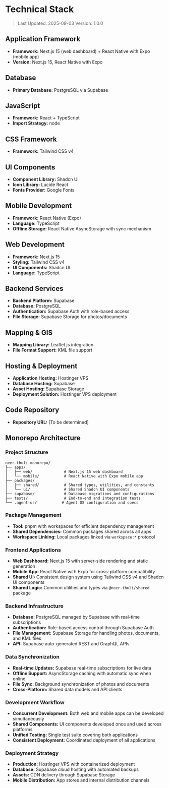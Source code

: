 # Technical Stack

> Last Updated: 2025-09-03
> Version: 1.0.0

## Application Framework

- **Framework:** Next.js 15 (web dashboard) + React Native with Expo (mobile app)
- **Version:** Next.js 15, React Native with Expo

## Database

- **Primary Database:** PostgreSQL via Supabase

## JavaScript

- **Framework:** React + TypeScript
- **Import Strategy:** node

## CSS Framework

- **Framework:** Tailwind CSS v4

## UI Components

- **Component Library:** Shadcn UI
- **Icon Library:** Lucide React
- **Fonts Provider:** Google Fonts

## Mobile Development

- **Framework:** React Native (Expo)
- **Language:** TypeScript
- **Offline Storage:** React Native AsyncStorage with sync mechanism

## Web Development

- **Framework:** Next.js 15
- **Styling:** Tailwind CSS v4
- **UI Components:** Shadcn UI
- **Language:** TypeScript

## Backend Services

- **Backend Platform:** Supabase
- **Database:** PostgreSQL
- **Authentication:** Supabase Auth with role-based access
- **File Storage:** Supabase Storage for photos/documents

## Mapping & GIS

- **Mapping Library:** Leaflet.js integration
- **File Format Support:** KML file support

## Hosting & Deployment

- **Application Hosting:** Hostinger VPS
- **Database Hosting:** Supabase
- **Asset Hosting:** Supabase Storage
- **Deployment Solution:** Hostinger VPS deployment

## Code Repository

- **Repository URL:** [To be determined]

## Monorepo Architecture

### Project Structure
```
neer-thuli-monorepo/
├── apps/
│   ├── web/              # Next.js 15 web dashboard
│   └── mobile/           # React Native with Expo mobile app
├── packages/
│   ├── shared/           # Shared types, utilities, and constants
│   └── ui/               # Shared Shadcn UI components
├── supabase/             # Database migrations and configurations
├── tests/                # End-to-end and integration tests
└── .agent-os/           # Agent OS configuration and specs
```

### Package Management
- **Tool:** pnpm with workspaces for efficient dependency management
- **Shared Dependencies:** Common packages shared across all apps
- **Workspace Linking:** Local packages linked via `workspace:*` protocol

### Frontend Applications
- **Web Dashboard:** Next.js 15 with server-side rendering and static generation
- **Mobile App:** React Native with Expo for cross-platform compatibility
- **Shared UI:** Consistent design system using Tailwind CSS v4 and Shadcn UI components
- **Shared Logic:** Common utilities and types via `@neer-thuli/shared` package

### Backend Infrastructure
- **Database:** PostgreSQL managed by Supabase with real-time subscriptions
- **Authentication:** Role-based access control through Supabase Auth
- **File Management:** Supabase Storage for handling photos, documents, and KML files
- **API:** Supabase auto-generated REST and GraphQL APIs

### Data Synchronization
- **Real-time Updates:** Supabase real-time subscriptions for live data
- **Offline Support:** AsyncStorage caching with automatic sync when online
- **File Sync:** Background synchronization of photos and documents
- **Cross-Platform:** Shared data models and API clients

### Development Workflow
- **Concurrent Development:** Both web and mobile apps can be developed simultaneously
- **Shared Components:** UI components developed once and used across platforms
- **Unified Testing:** Single test suite covering both applications
- **Consistent Deployment:** Coordinated deployment of all applications

### Deployment Strategy
- **Production:** Hostinger VPS with containerized deployment
- **Database:** Supabase cloud hosting with automated backups
- **Assets:** CDN delivery through Supabase Storage
- **Mobile Distribution:** App stores and internal distribution channels